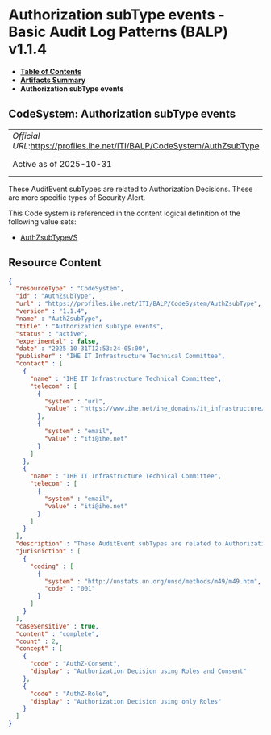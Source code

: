# Authorization subType events - Basic Audit Log Patterns (BALP) v1.1.4

* [**Table of Contents**](toc.md)
* [**Artifacts Summary**](artifacts.md)
* **Authorization subType events**

## CodeSystem: Authorization subType events 

| | |
| :--- | :--- |
| *Official URL*:https://profiles.ihe.net/ITI/BALP/CodeSystem/AuthZsubType | *Version*:1.1.4 |
| Active as of 2025-10-31 | *Computable Name*:AuthZsubType |

 
These AuditEvent subTypes are related to Authorization Decisions. These are more specific types of Security Alert. 

 This Code system is referenced in the content logical definition of the following value sets: 

* [AuthZsubTypeVS](ValueSet-AuthZsubTypeVS.md)



## Resource Content

```json
{
  "resourceType" : "CodeSystem",
  "id" : "AuthZsubType",
  "url" : "https://profiles.ihe.net/ITI/BALP/CodeSystem/AuthZsubType",
  "version" : "1.1.4",
  "name" : "AuthZsubType",
  "title" : "Authorization subType events",
  "status" : "active",
  "experimental" : false,
  "date" : "2025-10-31T12:53:24-05:00",
  "publisher" : "IHE IT Infrastructure Technical Committee",
  "contact" : [
    {
      "name" : "IHE IT Infrastructure Technical Committee",
      "telecom" : [
        {
          "system" : "url",
          "value" : "https://www.ihe.net/ihe_domains/it_infrastructure/"
        },
        {
          "system" : "email",
          "value" : "iti@ihe.net"
        }
      ]
    },
    {
      "name" : "IHE IT Infrastructure Technical Committee",
      "telecom" : [
        {
          "system" : "email",
          "value" : "iti@ihe.net"
        }
      ]
    }
  ],
  "description" : "These AuditEvent subTypes are related to Authorization Decisions. These are more specific types of Security Alert.",
  "jurisdiction" : [
    {
      "coding" : [
        {
          "system" : "http://unstats.un.org/unsd/methods/m49/m49.htm",
          "code" : "001"
        }
      ]
    }
  ],
  "caseSensitive" : true,
  "content" : "complete",
  "count" : 2,
  "concept" : [
    {
      "code" : "AuthZ-Consent",
      "display" : "Authorization Decision using Roles and Consent"
    },
    {
      "code" : "AuthZ-Role",
      "display" : "Authorization Decision using only Roles"
    }
  ]
}

```
